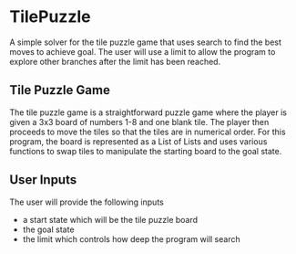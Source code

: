 # TilePuzzle
A simple solver for the tile puzzle game that uses search to find the best moves to achieve goal. The user will use a limit to allow the program to explore other branches after the limit has been reached.

## Tile Puzzle Game
The tile puzzle game is a straightforward puzzle game where the player is given a 3x3 board of numbers 1-8 and one blank tile. The player then proceeds to move the tiles so that the tiles are in numerical order. For this program, the board is represented as a List of Lists and uses various functions to swap tiles to manipulate the starting board to the goal state.

## User Inputs
The user will provide the following inputs
- a start state which will be the tile puzzle board 
- the goal state 
- the limit which controls how deep the program will search
